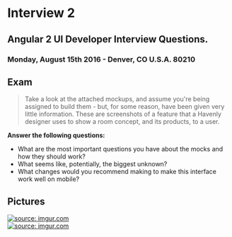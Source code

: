 # Interview 2

## Angular 2 UI Developer Interview Questions.

### Monday, August 15th 2016 - Denver, CO U.S.A. 80210

## Exam

> Take a look at the attached mockups, and assume you're being assigned to build them - but, for some reason, have been given very little information. These are screenshots of a feature that a Havenly designer uses to show a room concept, and its products, to a user.

<strong>Answer the following questions:</strong>

* What are the most important questions you have about the mocks and how they should work?
* What seems like, potentially, the biggest unknown?
* What changes would you recommend making to make this interface work well on mobile?

## Pictures

<a href="http://imgur.com/9jmXIEm"><img src="http://i.imgur.com/9jmXIEm.jpg" title="source: imgur.com" /></a>
<br>
<a href="http://imgur.com/gZOUuEQ"><img src="http://i.imgur.com/gZOUuEQ.jpg" title="source: imgur.com" /></a>


